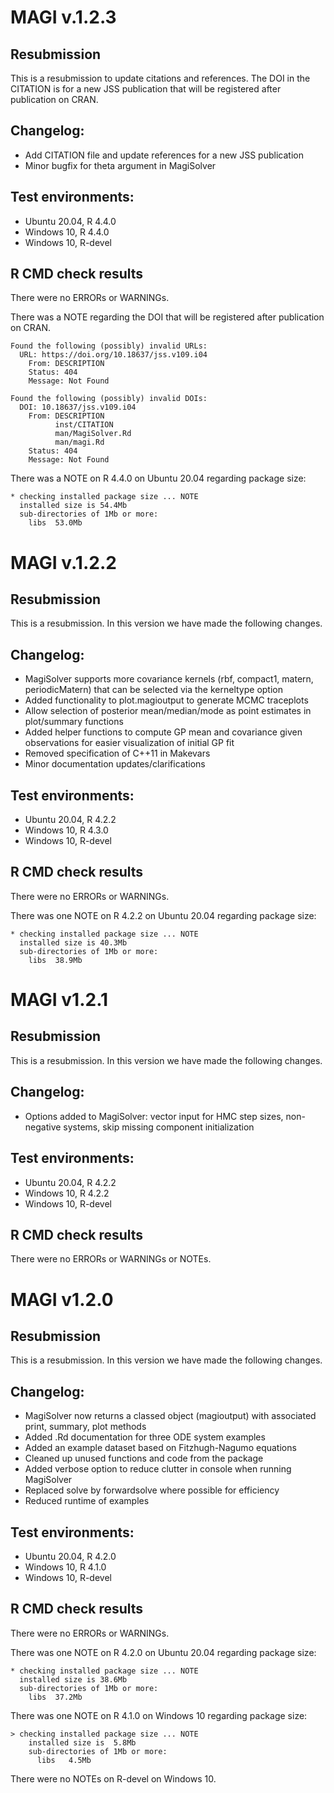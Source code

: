 # MAGI v.1.2.3

## Resubmission
This is a resubmission to update citations and references. The DOI in the CITATION is for a new JSS publication that will be registered after publication on CRAN.

## Changelog:
* Add CITATION file and update references for a new JSS publication
* Minor bugfix for theta argument in MagiSolver

## Test environments:
* Ubuntu 20.04, R 4.4.0
* Windows 10, R 4.4.0
* Windows 10, R-devel

## R CMD check results
There were no ERRORs or WARNINGs.

There was a NOTE regarding the DOI that will be registered after publication on CRAN.
```
Found the following (possibly) invalid URLs:
  URL: https://doi.org/10.18637/jss.v109.i04
    From: DESCRIPTION
    Status: 404
    Message: Not Found

Found the following (possibly) invalid DOIs:
  DOI: 10.18637/jss.v109.i04
    From: DESCRIPTION
          inst/CITATION
          man/MagiSolver.Rd
          man/magi.Rd
    Status: 404
    Message: Not Found
```

There was a NOTE on R 4.4.0 on Ubuntu 20.04 regarding package size:
```
* checking installed package size ... NOTE
  installed size is 54.4Mb
  sub-directories of 1Mb or more:
    libs  53.0Mb
```


# MAGI v.1.2.2

## Resubmission
This is a resubmission. In this version we have made the following changes.

## Changelog:
* MagiSolver supports more covariance kernels (rbf, compact1, matern, periodicMatern) that can be selected via the kerneltype option
* Added functionality to plot.magioutput to generate MCMC traceplots
* Allow selection of posterior mean/median/mode as point estimates in plot/summary functions
* Added helper functions to compute GP mean and covariance given observations for easier visualization of initial GP fit
* Removed specification of C++11 in Makevars
* Minor documentation updates/clarifications

## Test environments:
* Ubuntu 20.04, R 4.2.2
* Windows 10, R 4.3.0
* Windows 10, R-devel

## R CMD check results
There were no ERRORs or WARNINGs.

There was one NOTE on R 4.2.2 on Ubuntu 20.04 regarding package size:
```
* checking installed package size ... NOTE
  installed size is 40.3Mb
  sub-directories of 1Mb or more:
    libs  38.9Mb
```


# MAGI v1.2.1

## Resubmission
This is a resubmission. In this version we have made the following changes.

## Changelog:
* Options added to MagiSolver: vector input for HMC step sizes, non-negative systems, skip missing component initialization

## Test environments:
* Ubuntu 20.04, R 4.2.2
* Windows 10, R 4.2.2
* Windows 10, R-devel

## R CMD check results
There were no ERRORs or WARNINGs or NOTEs.

# MAGI v1.2.0

## Resubmission
This is a resubmission. In this version we have made the following changes.

## Changelog:
* MagiSolver now returns a classed object (magioutput) with associated print, summary, plot methods
* Added .Rd documentation for three ODE system examples
* Added an example dataset based on Fitzhugh-Nagumo equations
* Cleaned up unused functions and code from the package
* Added verbose option to reduce clutter in console when running MagiSolver
* Replaced solve by forwardsolve where possible for efficiency
* Reduced runtime of examples

## Test environments:
* Ubuntu 20.04, R 4.2.0
* Windows 10, R 4.1.0
* Windows 10, R-devel

## R CMD check results
There were no ERRORs or WARNINGs.

There was one NOTE on R 4.2.0 on Ubuntu 20.04 regarding package size:
```
* checking installed package size ... NOTE
  installed size is 38.6Mb
  sub-directories of 1Mb or more:
    libs  37.2Mb
```

There was one NOTE on R 4.1.0 on Windows 10 regarding package size:
```
> checking installed package size ... NOTE
    installed size is  5.8Mb
    sub-directories of 1Mb or more:
      libs   4.5Mb
```

There were no NOTEs on R-devel on Windows 10.

